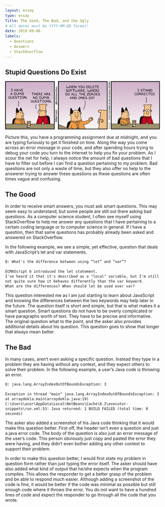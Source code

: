 ```yaml
---
layout: essay
type: essay
Title: The Good, The Bad, and the Ugly
# All dates must be YYYY-MM-DD format!
date: 2019-09-08
labels:
  - Questions
  - Answers
  - StackOverflow
---
```


## Stupid Questions Do Exist

<img class="ui medium left floated image" src="../images/question.gif">

Picture this, you have a programming assignment due at midnight, and you are typing furiously to get it finished on time. Along the way you come across an error message in your code, and after spending hours trying to debug your code you turn to the internet to help you fix your problem. As I scour the net for help, I always notice the amount of bad questions that I have to filter out before I can find a question pertaining to my problem. Bad questions are not only a waste of time, but they also offer no help to the answerer  trying to answer these questions as these questions are often times vague and confusing. 

## The Good

In order to receive smart answers, you must ask smart questions. This may seem easy to understand, but some people are still out there asking bad questions. As a computer science student, I often see myself using StackOverflow to help me answer any questions that I have pertaining to a certain coding language or to computer science in general. If I have a question, then that same questions has probably already been asked and answered on StackOverflow.

In the following example, we see a simple, yet effective, question that deals with JavaScript’s let and var statements. 

```
Q: What's the difference between using “let” and “var”?
 
ECMAScript 6 introduced the let statement.
I've heard it that it's described as a "local" variable, but I'm still not quite sure how it behaves differently than the var keyword.
What are the differences? When should let be used over var?
```
This question interested me as I am just starting to learn about JavaScript and knowing the differences between the two keywords may help later in the future. The question itself is short and simple, but that is what makes it a smart question. Smart questions do not have to be overly complicated or have paragraphs worth of text. They have to be precise and informative. The original question what to the point, and the asker also provides additional details about his question. This question goes to show that longer that always mean better. 

## The Bad

In many cases, aren’t even asking a specific question. Instead they type in a problem they are having without any context, and they expect others to solve their problem. In the following example, a user’s Java code is throwing an error.

```
Q: java.lang.ArrayIndexOutOfBoundsException: 3

Exception in thread "main" java.lang.ArrayIndexOutOfBoundsException: 3 at arraydekla.main(arraydekla.java:19) C:\Users\acer\AppData\Local\NetBeans\Cache\8.2\executor-snippets\run.xml:53: Java returned: 1 BUILD FAILED (total time: 0 seconds)
```
The asker also added a screenshot of his Java code thinking that it would make this question better. First off, the header isn’t even a question and just a java error code. The body of the question is also just an error message of the user’s code. This person obviously just copy and pasted the error they were having, and they didn’t even bother adding any other context to support their problem. 

In order to make this question better, I would first state my problem in question form rather than just typing the error itself. The asker should have also added what kind of output that he/she expects when the program compiles. This allows the responder to get a better grasp of the problem and be able to respond much easier. Although adding a screenshot of the code is fine, it would be better if the code was minimal as possible but still enough code where it throws the error. You do not want to have a hundred lines of code and expect the responder to go through all the code that you wrote.

